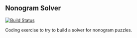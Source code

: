 ## Nonogram Solver

[![Build Status](https://travis-ci.org/dstockto/nonogram.svg?branch=master)](https://travis-ci.org/dstockto/nonogram)

Coding exercise to try to build a solver for nonogram puzzles.
